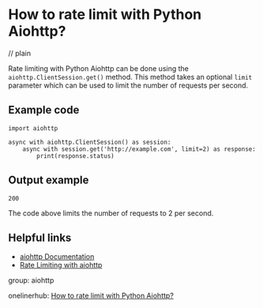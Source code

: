 # How to rate limit with Python Aiohttp?
// plain

Rate limiting with Python Aiohttp can be done using the `aiohttp.ClientSession.get()` method. This method takes an optional `limit` parameter which can be used to limit the number of requests per second.

## Example code

```
import aiohttp

async with aiohttp.ClientSession() as session:
    async with session.get('http://example.com', limit=2) as response:
        print(response.status)
```

## Output example

```
200
```

The code above limits the number of requests to 2 per second.

## Helpful links

- [aiohttp Documentation](https://docs.aiohttp.org/en/stable/)
- [Rate Limiting with aiohttp](https://www.blog.pythonlibrary.org/2016/07/26/python-3-an-intro-to-asyncio/)

group: aiohttp

onelinerhub: [How to rate limit with Python Aiohttp?](https://onelinerhub.com/python-aiohttp/how-to-rate-limit-with-python-aiohttp)